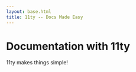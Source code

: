 ```yaml
---
layout: base.html
title: 11ty -- Docs Made Easy
---
```


# Documentation with 11ty

11ty makes things simple!
